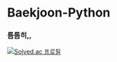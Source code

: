 # Baekjoon-Python
### 틈틈히,,
[![Solved.ac
프로필](http://mazassumnida.wtf/api/v2/generate_badge?boj=jungin7612)](https://solved.ac/jungin7612)
